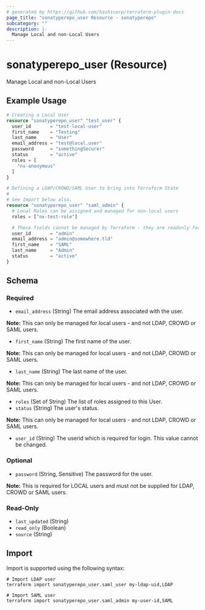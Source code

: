 ```yaml
---
# generated by https://github.com/hashicorp/terraform-plugin-docs
page_title: "sonatyperepo_user Resource - sonatyperepo"
subcategory: ""
description: |-
  Manage Local and non-Local Users
---
```


# sonatyperepo_user (Resource)

Manage Local and non-Local Users

## Example Usage

```terraform
# Creating a Local User
resource "sonatyperepo_user" "test_user" {
  user_id       = "test-local-user"
  first_name    = "Testing"
  last_name     = "User"
  email_address = "test@local.user"
  password      = "somethingSecurer"
  status        = "active"
  roles = [
    "nx-anonymous"
  ]
}

# Defining a LDAP/CROWD/SAML User to bring into Terraform State
#
# See Import below also.
resource "sonatyperepo_user" "saml_admin" {
  # Local Roles can be assigned and managed for non-local users
  roles = ["nx-test-role"]

  # These fields cannot be managed by Terraform - they are readonly for non-local Users
  user_id       = "admin"
  email_address = "admin@somewhere.tld"
  first_name    = "SAML"
  last_name     = "Admin"
  status        = "active"
}
```

<!-- schema generated by tfplugindocs -->
## Schema

### Required

- `email_address` (String) The email address associated with the user.
				
**Note:** This can only be managed for local users - and not LDAP, CROWD or SAML users.
- `first_name` (String) The first name of the user.
				
**Note:** This can only be managed for local users - and not LDAP, CROWD or SAML users.
- `last_name` (String) The last name of the user.

**Note:** This can only be managed for local users - and not LDAP, CROWD or SAML users.
- `roles` (Set of String) The list of roles assigned to this User.
- `status` (String) The user's status.
				
**Note:** This can only be managed for local users - and not LDAP, CROWD or SAML users.
- `user_id` (String) The userid which is required for login. This value cannot be changed.

### Optional

- `password` (String, Sensitive) The password for the user.
				
**Note:** This is required for LOCAL users and must not be supplied for LDAP, CROWD or SAML users.

### Read-Only

- `last_updated` (String)
- `read_only` (Boolean)
- `source` (String)

## Import

Import is supported using the following syntax:

```shell
# Import LDAP user
terraform import sonatyperepo_user.saml_user my-ldap-uid,LDAP

# Import SAML user
terraform import sonatyperepo_user.saml_admin my-user-id,SAML
```
